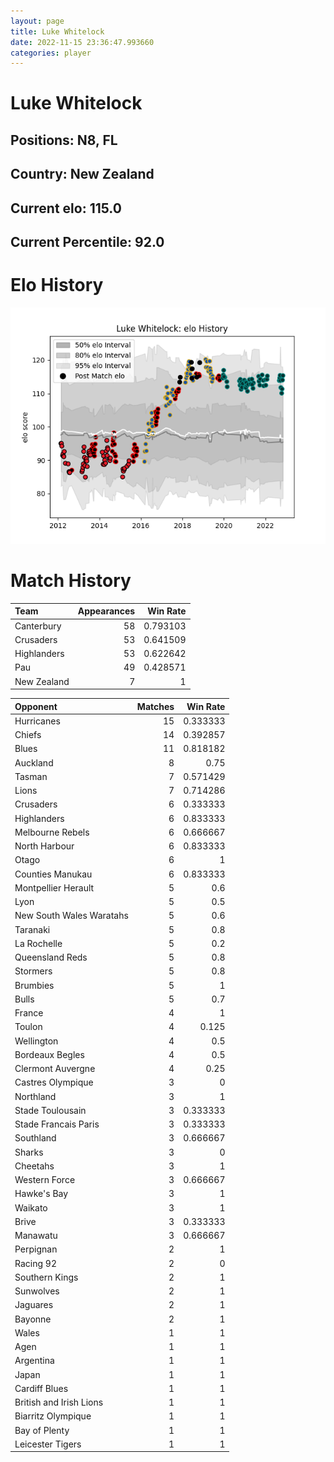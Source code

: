 ```yaml
---  
layout: page  
title: Luke Whitelock  
date: 2022-11-15 23:36:47.993660  
categories: player  
---
```

# Luke Whitelock

## Positions: N8, FL

## Country: New Zealand

## Current elo: 115.0

## Current Percentile: 92.0

# Elo History


![elo history](history_LukeWhitelock.png)
# Match History


| Team        |   Appearances |   Win Rate |
|:------------|--------------:|-----------:|
| Canterbury  |            58 |   0.793103 |
| Crusaders   |            53 |   0.641509 |
| Highlanders |            53 |   0.622642 |
| Pau         |            49 |   0.428571 |
| New Zealand |             7 |   1        |

| Opponent                 |   Matches |   Win Rate |
|:-------------------------|----------:|-----------:|
| Hurricanes               |        15 |   0.333333 |
| Chiefs                   |        14 |   0.392857 |
| Blues                    |        11 |   0.818182 |
| Auckland                 |         8 |   0.75     |
| Tasman                   |         7 |   0.571429 |
| Lions                    |         7 |   0.714286 |
| Crusaders                |         6 |   0.333333 |
| Highlanders              |         6 |   0.833333 |
| Melbourne Rebels         |         6 |   0.666667 |
| North Harbour            |         6 |   0.833333 |
| Otago                    |         6 |   1        |
| Counties Manukau         |         6 |   0.833333 |
| Montpellier Herault      |         5 |   0.6      |
| Lyon                     |         5 |   0.5      |
| New South Wales Waratahs |         5 |   0.6      |
| Taranaki                 |         5 |   0.8      |
| La Rochelle              |         5 |   0.2      |
| Queensland Reds          |         5 |   0.8      |
| Stormers                 |         5 |   0.8      |
| Brumbies                 |         5 |   1        |
| Bulls                    |         5 |   0.7      |
| France                   |         4 |   1        |
| Toulon                   |         4 |   0.125    |
| Wellington               |         4 |   0.5      |
| Bordeaux Begles          |         4 |   0.5      |
| Clermont Auvergne        |         4 |   0.25     |
| Castres Olympique        |         3 |   0        |
| Northland                |         3 |   1        |
| Stade Toulousain         |         3 |   0.333333 |
| Stade Francais Paris     |         3 |   0.333333 |
| Southland                |         3 |   0.666667 |
| Sharks                   |         3 |   0        |
| Cheetahs                 |         3 |   1        |
| Western Force            |         3 |   0.666667 |
| Hawke's Bay              |         3 |   1        |
| Waikato                  |         3 |   1        |
| Brive                    |         3 |   0.333333 |
| Manawatu                 |         3 |   0.666667 |
| Perpignan                |         2 |   1        |
| Racing 92                |         2 |   0        |
| Southern Kings           |         2 |   1        |
| Sunwolves                |         2 |   1        |
| Jaguares                 |         2 |   1        |
| Bayonne                  |         2 |   1        |
| Wales                    |         1 |   1        |
| Agen                     |         1 |   1        |
| Argentina                |         1 |   1        |
| Japan                    |         1 |   1        |
| Cardiff Blues            |         1 |   1        |
| British and Irish Lions  |         1 |   1        |
| Biarritz Olympique       |         1 |   1        |
| Bay of Plenty            |         1 |   1        |
| Leicester Tigers         |         1 |   1        |